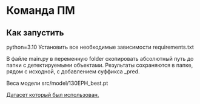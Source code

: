 # Команда ПМ
## Как запустить
python=3.10
Установить все необходимые зависимости requirements.txt

В файле main.py в переменную folder скопировать абсолютный путь до папки с детектируемыми объектами. 
Результаты сохраняются в папке, рядом с исходной, с добавлением суффикса _pred.


Веса модели src/model/130EPH_best.pt

[Датасет который был использован.](https://www.kaggle.com/datasets/romanovka/dataset-disc-insulators)